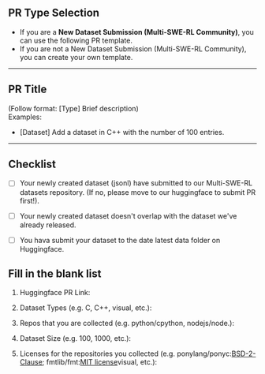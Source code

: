 <!-- Please delete unselected PR type sections -->
## PR Type Selection
- If you are a **New Dataset Submission (Multi-SWE-RL Community)**, you can use the following PR template.
- If you are not a New Dataset Submission (Multi-SWE-RL Community), you can create your own template.

---

## PR Title
(Follow format: [Type] Brief description)  
Examples:
- [Dataset] Add a dataset in C++ with the number of 100 entries.

---
<!-- New Dataset Submission (Multi-SWE-RL Community) PRs fill below -->
## Checklist 

- [ ]  Your newly created dataset (jsonl) have submitted to our Multi-SWE-RL datasets repository. (If no, please move to our huggingface to submit PR first!).
- [ ]  Your newly created dataset doesn't overlap with the dataset we've already released.
- [ ]  You hava submit your dataset to the date latest data folder on Huggingface.


## Fill in the blank list 

1. Huggingface PR Link:

2. Dataset Types (e.g. C, C++, visual, etc.):

3. Repos that you are collected (e.g. python/cpython, nodejs/node.):

4. Dataset Size (e.g. 100, 1000, etc.):

5. Licenses for the repositories you collected (e.g. ponylang/ponyc:[BSD-2-Clause](https://github.com/ponylang/ponyc#BSD-2-Clause-1-ov-file); fmtlib/fmt:[MIT license](https://github.com/fmtlib/fmt/blob/master/LICENSE)visual, etc.):

